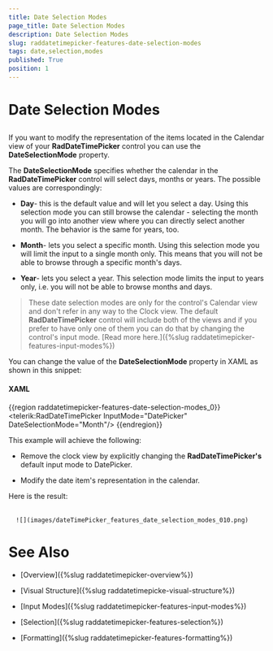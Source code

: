```yaml
---
title: Date Selection Modes
page_title: Date Selection Modes
description: Date Selection Modes
slug: raddatetimepicker-features-date-selection-modes
tags: date,selection,modes
published: True
position: 1
---
```


# Date Selection Modes



## 

If you want to modify the representation of the items located in the Calendar view of your __RadDateTimePicker__ control you can use the __DateSelectionMode__ property. 

The __DateSelectionMode__ specifies whether the calendar in the __RadDateTimePicker__ control will select days, months or years. The possible values are correspondingly:

* __Day__- this is the default value and will let you select a day. Using this selection mode you can still browse the calendar - selecting the month you will go into another view where you can directly select another month. The behavior is the same for years, too. 

* __Month__- lets you select a specific month. Using this selection mode you will limit the input to a single month only. This means that you will not be able to browse through a specific month's days.

* __Year__- lets you select a year. This selection mode limits the input to years only, i.e. you will not be able to browse months and days.

>These date selection modes are only for the control's Calendar view and don't refer in any way to the Clock view. The default __RadDateTimePicker__ control will include both of the views and if you prefer to have only one of them you can do that by changing the control's input mode. [Read more here.]({%slug raddatetimepicker-features-input-modes%})

You can change the value of the __DateSelectionMode__ property in XAML as shown in this snippet:

#### __XAML__

{{region raddatetimepicker-features-date-selection-modes_0}}
	<telerik:RadDateTimePicker InputMode="DatePicker" DateSelectionMode="Month"/>
	{{endregion}}



This example will achieve the following:

* Remove the clock view by explicitly changing the __RadDateTimePicker's__ default input mode to DatePicker.

* Modify the date item's representation in the calendar.

Here is the result:




         
      ![](images/dateTimePicker_features_date_selection_modes_010.png)

# See Also

 * [Overview]({%slug raddatetimepicker-overview%})

 * [Visual Structure]({%slug raddatetimepicke-visual-structure%})

 * [Input Modes]({%slug raddatetimepicker-features-input-modes%})

 * [Selection]({%slug raddatetimepicker-features-selection%})

 * [Formatting]({%slug raddatetimepicker-features-formatting%})
